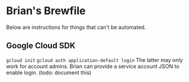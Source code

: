 # Brian's Brewfile

Below are instructions for things that can't be automated.

## Google Cloud SDK
`gcloud init`
`gcloud auth application-default login`
The latter may only work for account admins. Brian can provide a service account
JSON to enable login. (todo: document this)
